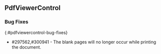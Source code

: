 ## PdfViewerControl

### Bug Fixes
{:#pdfviewercontrol-bug-fixes} 

* \#297562,\#300941 - The blank pages will no longer occur while printing the document.

